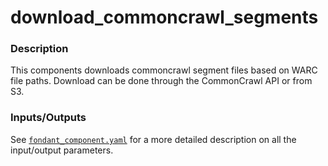 # download_commoncrawl_segments

### Description
This components downloads commoncrawl segment files based on WARC file paths. Download can be done through the CommonCrawl API or from S3. 

### **Inputs/Outputs**

See [`fondant_component.yaml`](fondant_component.yaml) for a more detailed description on all the input/output parameters. 